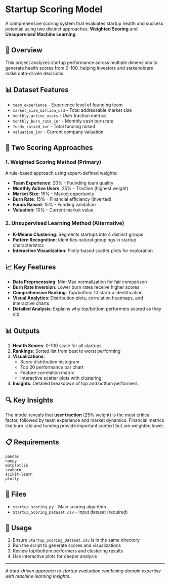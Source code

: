 # Startup Scoring Model

A comprehensive scoring system that evaluates startup health and success potential using two distinct approaches: **Weighted Scoring** and **Unsupervised Machine Learning**.

## 🎯 Overview

This project analyzes startup performance across multiple dimensions to generate health scores from 0-100, helping investors and stakeholders make data-driven decisions.

## 📊 Dataset Features

- `team_experience` - Experience level of founding team
- `market_size_million_usd` - Total addressable market size
- `monthly_active_users` - User traction metrics
- `monthly_burn_rate_inr` - Monthly cash burn rate
- `funds_raised_inr` - Total funding raised
- `valuation_inr` - Current company valuation

## 🔧 Two Scoring Approaches

### 1. **Weighted Scoring Method** (Primary)
A rule-based approach using expert-defined weights:
- **Team Experience**: 20% - Founding team quality
- **Monthly Active Users**: 25% - Traction (highest weight)
- **Market Size**: 15% - Market opportunity
- **Burn Rate**: 15% - Financial efficiency (inverted)
- **Funds Raised**: 15% - Funding validation
- **Valuation**: 10% - Current market value

### 2. **Unsupervised Learning Method** (Alternative)
- **K-Means Clustering**: Segments startups into 4 distinct groups
- **Pattern Recognition**: Identifies natural groupings in startup characteristics
- **Interactive Visualization**: Plotly-based scatter plots for exploration


## 📈 Key Features

- **Data Preprocessing**: Min-Max normalization for fair comparison
- **Burn Rate Inversion**: Lower burn rates receive higher scores
- **Comprehensive Ranking**: Top/bottom 10 startup identification
- **Visual Analytics**: Distribution plots, correlation heatmaps, and interactive charts
- **Detailed Analysis**: Explains why top/bottom performers scored as they did

## 📊 Outputs

1. **Health Scores**: 0-100 scale for all startups
2. **Rankings**: Sorted list from best to worst performing
3. **Visualizations**: 
   - Score distribution histogram
   - Top 20 performance bar chart
   - Feature correlation matrix
   - Interactive scatter plots with clustering
4. **Insights**: Detailed breakdown of top and bottom performers

## 🔍 Key Insights

The model reveals that **user traction** (25% weight) is the most critical factor, followed by team experience and market dynamics. Financial metrics like burn rate and funding provide important context but are weighted lower.

## 📋 Requirements

```
pandas
numpy
matplotlib
seaborn
scikit-learn
plotly
```

## 📁 Files

- `startup_scoring.py` - Main scoring algorithm
- `Startup_Scoring_Dataset.csv` - Input dataset (required)

## 🤝 Usage

1. Ensure `Startup_Scoring_Dataset.csv` is in the same directory
2. Run the script to generate scores and visualizations
3. Review top/bottom performers and clustering results
4. Use interactive plots for deeper analysis

---

*A data-driven approach to startup evaluation combining domain expertise with machine learning insights.*
